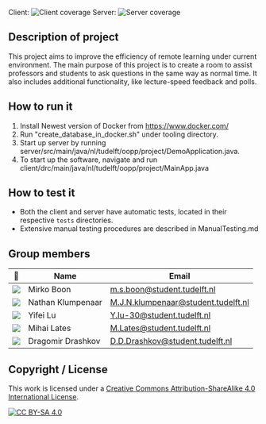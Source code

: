Client: ![Client coverage](https://gitlab.ewi.tudelft.nl/cse1105/2020-2021/organisation/repository-template/badges/master/coverage.svg?job=client-test)
Server: ![Server coverage](https://gitlab.ewi.tudelft.nl/cse1105/2020-2021/organisation/repository-template/badges/master/coverage.svg?job=server-test)


## Description of project
This project aims to improve the efficiency of remote learning under current environment. The main purpose of this project is to create a room to assist professors and students to ask questions in the same way as normal time. It also includes additional functionality, like lecture-speed feedback and polls.


## How to run it
1. Install Newest version of Docker from https://www.docker.com/
2. Run "create_database_in_docker.sh" under tooling directory.
3. Start up server by running server/src/main/java/nl/tudelft/oopp/project/DemoApplication.java.
4. To start up the software, navigate and run client/drc/main/java/nl/tudelft/oopp/project/MainApp.java

## How to test it
- Both the client and server have automatic tests, located in their respective `tests` directories.
- Extensive manual testing procedures are described in ManualTesting.md

## Group members

| 📸 | Name | Email |
|---|---|---|
| ![](https://eu.ui-avatars.com/api/?name=MB&length=4&size=50&color=DDD&background=777&font-size=0.325) | Mirko Boon | m.s.boon@student.tudelft.nl |
| ![](https://eu.ui-avatars.com/api/?name=NK&length=4&size=50&color=DDD&background=777&font-size=0.325) | Nathan Klumpenaar | M.J.N.klumpenaar@student.tudelft.nl |
| ![](https://eu.ui-avatars.com/api/?name=YL&length=4&size=50&color=DDD&background=777&font-size=0.325) | Yifei Lu | Y.lu-30@student.tudelft.nl |
| ![](https://eu.ui-avatars.com/api/?name=ML&length=4&size=50&color=DDD&background=777&font-size=0.325) | Mihai Lates | M.Lates@student.tudelft.nl |
| ![](https://eu.ui-avatars.com/api/?name=DD&length=4&size=50&color=DDD&background=777&font-size=0.325) | Dragomir Drashkov | D.D.Drashkov@student.tudelft.nl |

## Copyright / License 

This work is licensed under a
[Creative Commons Attribution-ShareAlike 4.0 International License][cc-by-sa].

[![CC BY-SA 4.0][cc-by-sa-image]][cc-by-sa]

[cc-by-sa]: http://creativecommons.org/licenses/by-sa/4.0/
[cc-by-sa-image]: https://licensebuttons.net/l/by-sa/4.0/88x31.png
[cc-by-sa-shield]: https://img.shields.io/badge/License-CC%20BY--SA%204.0-lightgrey.svg
